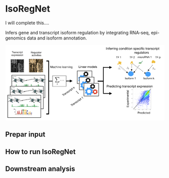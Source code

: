 # IsoRegNet



I will complete this....

Infers gene and transcript isoform regulation by integrating RNA-seq, epi-genomics data and isoform annotation.


![myimage-alt-tag](https://github.com/CSBioAzim/IsoRegNet/blob/master/Pipeline.png.001.jpeg)


## Prepar input


## How to run IsoRegNet

## Downstream analysis
